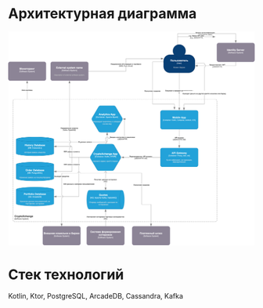 # Архитектурная диаграмма

![Контейнерная архитектура](./CryptoXchange_C4_container_arch.drawio.svg)

# Стек технологий

Kotlin, Ktor, PostgreSQL, ArcadeDB, Cassandra, Kafka 